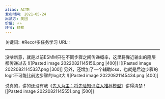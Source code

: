 ```yaml
---
alias: AITM
发布时间: 2021-05-24
出品方: 美团
价值: ⭐⭐
环节: 精排
---
```

关键词:: #Reco/多任务学习 
URL::

---

没啥新意，就是以前ESMM只在不同步骤之间传递概率，这里将靠近输出的隐层都传递过去
![[Pasted image 20220821145156.png |400]]
![[Pasted image 20220821145337.png |300]]
另外，还增加了一个辅助loss，也就是后边步骤的logit不可能比前边步骤的logit大
![[Pasted image 20220821145434.png |400]]

说真的，讲的还没有我《[先入为主：将先验知识注入推荐模型](https://zhuanlan.zhihu.com/p/442845759)》讲得清楚
![[Pasted image 20220821145551.png |500]]